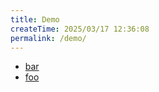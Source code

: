 ```yaml
---
title: Demo
createTime: 2025/03/17 12:36:08
permalink: /demo/
---
```


- [bar](./bar.md)
- [foo](./foo.md)
